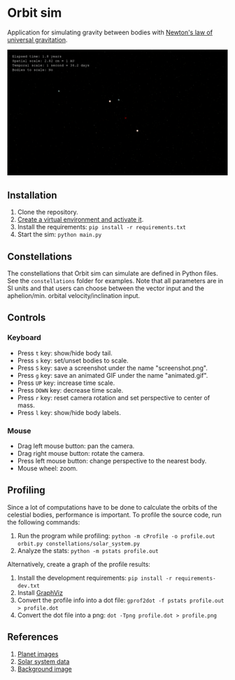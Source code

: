 # Orbit sim

Application for simulating gravity between bodies with [Newton's law of universal gravitation](https://en.wikipedia.org/wiki/Newton%27s_law_of_universal_gravitation).

![Animated GIF of a binary star](docs/animated.gif)

## Installation

1. Clone the repository.
2. [Create a virtual environment and activate it](https://docs.python.org/3/library/venv.html).
3. Install the requirements: `pip install -r requirements.txt`
4. Start the sim: `python main.py`

## Constellations

The constellations that Orbit sim can simulate are defined in Python files. See the `constellations` folder for examples. Note that all parameters are in SI units and that users can choose between the vector input and
the aphelion/min. orbital velocity/inclination input.

## Controls

### Keyboard

* Press `t` key: show/hide body tail.
* Press `s` key: set/unset bodies to scale.
* Press `S` key: save a screenshot under the name "screenshot.png".
* Press `g` key: save an animated GIF under the name "animated.gif".
* Press `UP` key: increase time scale.
* Press `DOWN` key: decrease time scale.
* Press `r` key: reset camera rotation and set perspective to center of mass.
* Press `l` key: show/hide body labels.

### Mouse

* Drag left mouse button: pan the camera.
* Drag right mouse button: rotate the camera.
* Press left mouse button: change perspective to the nearest body.
* Mouse wheel: zoom.

## Profiling

Since a lot of computations have to be done to calculate the orbits of the celestial bodies, performance is important. To profile the source code, run the following commands:

1. Run the program while profiling: `python -m cProfile -o profile.out orbit.py constellations/solar_system.py`
1. Analyze the stats: `python -m pstats profile.out`

Alternatively, create a graph of the profile results:

1. Install the development requirements: `pip install -r requirements-dev.txt`
1. Install [GraphViz](https://graphviz.org)
1. Convert the profile info into a dot file: `gprof2dot -f pstats profile.out > profile.dot`
1. Convert the dot file into a png: `dot -Tpng profile.dot > profile.png`

## References

1. [Planet images](https://deep-fold.itch.io/pixel-planet-generator)
2. [Solar system data](https://nssdc.gsfc.nasa.gov/planetary/factsheet/)
3. [Background image](https://pixabay.com/illustrations/stars-night-dark-sky-space-3750824/)

